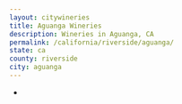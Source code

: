 ```yaml
---
layout: citywineries
title: Aguanga Wineries
description: Wineries in Aguanga, CA
permalink: /california/riverside/aguanga/
state: ca
county: riverside
city: aguanga
---
```

-
